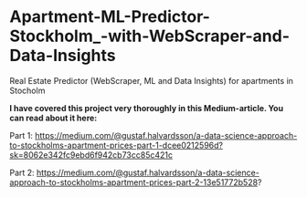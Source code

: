 # Apartment-ML-Predictor-Stockholm\_-with-WebScraper-and-Data-Insights

Real Estate Predictor (WebScraper, ML and Data Insights) for apartments in Stocholm

**I have covered this project very thoroughly in this Medium-article. You can read about it here:**

Part 1: https://medium.com/@gustaf.halvardsson/a-data-science-approach-to-stockholms-apartment-prices-part-1-dcee0212596d?sk=8062e342fc9ebd6f942cb73cc85c421c

Part 2: https://medium.com/@gustaf.halvardsson/a-data-science-approach-to-stockholms-apartment-prices-part-2-13e51772b528?
